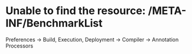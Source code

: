 # Unable to find the resource: /META-INF/BenchmarkList
Preferences -> Build, Execution, Deployment -> Compiler -> Annotation Processors
